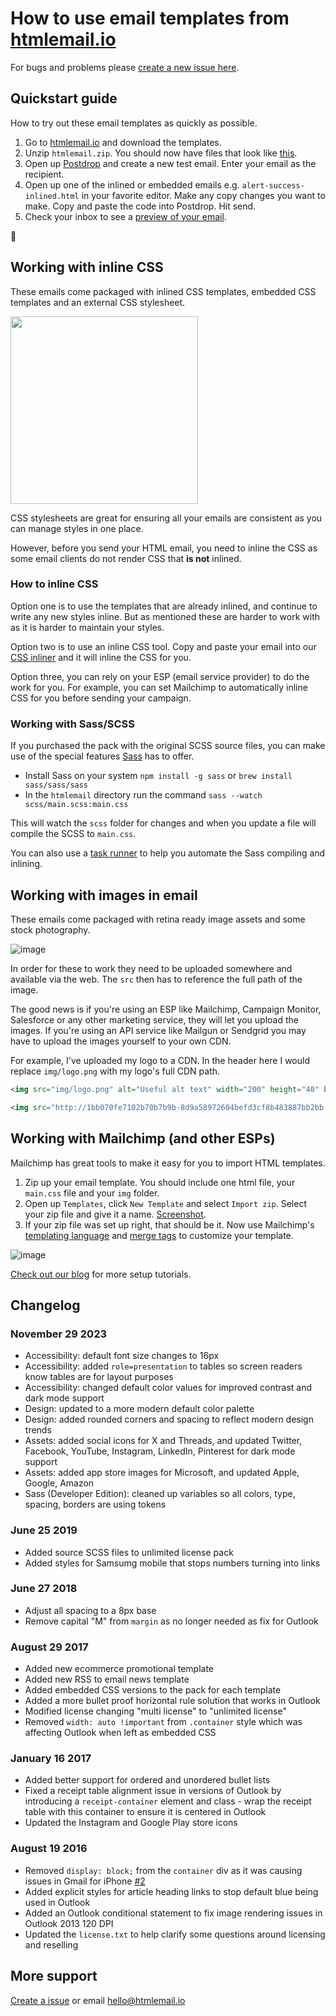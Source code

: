 # How to use email templates from [htmlemail.io](https://htmlemail.io)

For bugs and problems please [create a new issue here](https://github.com/leemunroe/htmlemail/issues).

## Quickstart guide

How to try out these email templates as quickly as possible.

1. Go to [htmlemail.io](https://htmlemail.io) and download the templates.
2. Unzip `htmlemail.zip`. You should now have files that look like [this](https://cloud.githubusercontent.com/assets/15963/17390151/353c0312-59bf-11e6-86ba-4761a85cf555.png).
3. Open up [Postdrop](https://postdrop.io) and create a new test email. Enter your email as the recipient.
4. Open up one of the inlined or embedded emails e.g. `alert-success-inlined.html` in your favorite editor. Make any copy changes you want to make. Copy and paste the code into Postdrop. Hit send.
5. Check your inbox to see a [preview of your email](https://cloud.githubusercontent.com/assets/15963/17390295/a9af54f0-59c0-11e6-9959-2ca4ba294621.png).

🎉

## Working with inline CSS

These emails come packaged with inlined CSS templates, embedded CSS templates and an external CSS stylesheet.

<img src="https://user-images.githubusercontent.com/15963/29856247-7229a2e0-8d06-11e7-9609-4bbe6d5b5c17.png" width="300">

CSS stylesheets are great for ensuring all your emails are consistent as you can manage styles in one place.

However, before you send your HTML email, you need to inline the CSS as some email clients do not render CSS that **is not** inlined.

### How to inline CSS

Option one is to use the templates that are already inlined, and continue to write any new styles inline. But as mentioned these are harder to work with as it is harder to maintain your styles.

Option two is to use an inline CSS tool. Copy and paste your email into our [CSS inliner](https://htmlemail.io/inline) and it will inline the CSS for you.

Option three, you can rely on your ESP (email service provider) to do the work for you. For example, you can set Mailchimp to automatically inline CSS for you before sending your campaign.

### Working with Sass/SCSS

If you purchased the pack with the original SCSS source files, you can make use of the special features [Sass](https://sass-lang.com/) has to offer.

* Install Sass on your system `npm install -g sass` or `brew install sass/sass/sass`
* In the `htmlemail` directory run the command `sass --watch scss/main.scss:main.css`

This will watch the `scss` folder for changes and when you update a file will compile the SCSS to `main.css`.

You can also use a [task runner](https://github.com/leemunroe/grunt-email-workflow) to help you automate the Sass compiling and inlining.

## Working with images in email

These emails come packaged with retina ready image assets and some stock photography.

![image](https://cloud.githubusercontent.com/assets/15963/17390518/9c819732-59c2-11e6-9371-2b111ad26e8d.png)

In order for these to work they need to be uploaded somewhere and available via the web. The `src` then has to reference the full path of the image.

The good news is if you're using an ESP like Mailchimp, Campaign Monitor, Salesforce or any other marketing service, they will let you upload the images. If you're using an API service like Mailgun or Sendgrid you may have to upload the images yourself to your own CDN.

For example, I've uploaded my logo to a CDN. In the header here I would replace `img/logo.png` with my logo's full CDN path.

```html
<img src="img/logo.png" alt="Useful alt text" width="200" height="40" border="0">
```

```html
<img src="http://1bb070fe7102b70b7b9b-8d9a58972604befd3cf8b483887bb2bb.r27.cf2.rackcdn.com/img/logo.png" alt="Useful alt text" width="200" height="40" border="0">
``` 

## Working with Mailchimp (and other ESPs)

Mailchimp has great tools to make it easy for you to import HTML templates.

1. Zip up your email template. You should include one html file, your `main.css` file and your `img` folder.
1. Open up `Templates`, click `New Template` and select `Import zip`. Select your zip file and give it a name. [Screenshot](https://cloud.githubusercontent.com/assets/15963/17390732/a2d00ee6-59c4-11e6-9cdd-5a93218bec74.png).
2. If your zip file was set up right, that should be it. Now use Mailchimp's [templating language](http://templates.mailchimp.com/getting-started/template-language/) and [merge tags](https://templates.mailchimp.com/getting-started/merge-tags/) to customize your template.

![image](https://cloud.githubusercontent.com/assets/15963/17390732/a2d00ee6-59c4-11e6-9cdd-5a93218bec74.png)

[Check out our blog](https://htmlemail.io/blog/) for more setup tutorials.

## Changelog

### November 29 2023
* Accessibility: default font size changes to 16px
* Accessibility: added `role=presentation` to tables so screen readers know tables are for layout purposes
* Accessibility: changed default color values for improved contrast and dark mode support
* Design: updated to a more modern default color palette
* Design: added rounded corners and spacing to reflect modern design trends
* Assets: added social icons for X and Threads, and updated Twitter, Facebook, YouTube, Instagram, LinkedIn, Pinterest for dark mode support
* Assets: added app store images for Microsoft, and updated Apple, Google, Amazon
* Sass (Developer Edition): cleaned up variables so all colors, type, spacing, borders are using tokens

### June 25 2019
* Added source SCSS files to unlimited license pack
* Added styles for Samsumg mobile that stops numbers turning into links

### June 27 2018
* Adjust all spacing to a 8px base
* Remove capital "M" from `margin` as no longer needed as fix for Outlook

### August 29 2017
* Added new ecommerce promotional template
* Added new RSS to email news template
* Added embedded CSS versions to the pack for each template
* Added a more bullet proof horizontal rule solution that works in Outlook
* Modified license changing "multi license" to "unlimited license"
* Removed `width: auto !important` from `.container` style which was affecting Outlook when left as embedded CSS

### January 16 2017
* Added better support for ordered and unordered bullet lists
* Fixed a receipt table alignment issue in versions of Outlook by introducing a `receipt-container` element and class - wrap the receipt table with this container to ensure it is centered in Outlook
* Updated the Instagram and Google Play store icons

### August 19 2016
* Removed `display: block;` from the `container` div as it was causing issues in Gmail for iPhone [#2](https://github.com/leemunroe/htmlemail/issues/2)
* Added explicit styles for article heading links to stop default blue being used in Outlook
* Added an Outlook conditional statement to fix image rendering issues in Outlook 2013 120 DPI
* Updated the `license.txt` to help clarify some questions around licensing and reselling

## More support

[Create a issue](https://github.com/leemunroe/htmlemail/issues) or email hello@htmlemail.io
